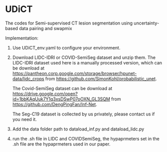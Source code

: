 # UDiCT
The codes for Semi-supervised CT lesion segmentation using uncertainty-based data pairing and swapmix




Implementation:

1. Use UDiCT_env.yaml to configure your environment.

2. Download LIDC-IDRI or COVID-SemiSeg dataset and unzip them.
  The LIDC-IDRI dataset used here is a manually processed version, which can be download at https://pantheon.corp.google.com/storage/browser/hpunet-data/lidc_crops from https://github.com/SimonKohl/probabilistic_unet.

    The Covid-SemiSeg dataset can be download at https://drive.google.com/open?id=1bbKAqUuk7Y1q3xsDSwP07oOXN_GL3SQM from https://github.com/DengPingFan/Inf-Net.

    The Seg-C19 dataset is collected by us privately, please contact us if you need it.
  
3. Add the data folder path to dataload_inf.py and dataload_lidc.py

4. run the .sh file in LIDC and COVIDSemiSeg, the hypaprmeters set in the .sh file are the hypaprmeters used in our paper.
